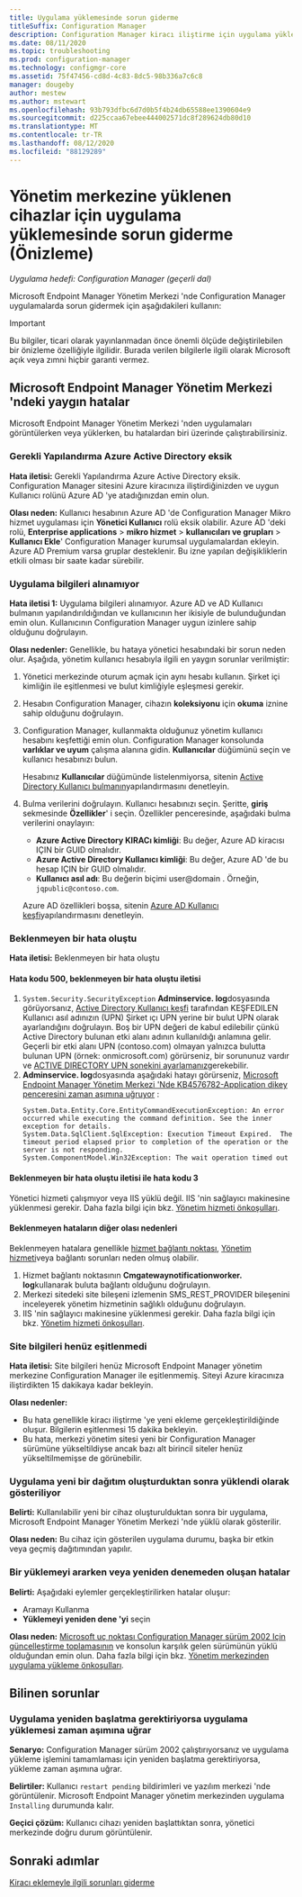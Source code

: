 ```yaml
---
title: Uygulama yüklemesinde sorun giderme
titleSuffix: Configuration Manager
description: Configuration Manager kiracı iliştirme için uygulama yüklemesinde sorun giderme
ms.date: 08/11/2020
ms.topic: troubleshooting
ms.prod: configuration-manager
ms.technology: configmgr-core
ms.assetid: 75f47456-cd8d-4c83-8dc5-98b336a7c6c8
manager: dougeby
author: mestew
ms.author: mstewart
ms.openlocfilehash: 93b793dfbc6d7d0b5f4b24db65588ee1390604e9
ms.sourcegitcommit: d225ccaa67ebee444002571dc8f289624db80d10
ms.translationtype: MT
ms.contentlocale: tr-TR
ms.lasthandoff: 08/12/2020
ms.locfileid: "88129289"
---
```

# <a name="troubleshoot-application-installation-for-devices-uploaded-to-the-admin-center-preview"></a>Yönetim merkezine yüklenen cihazlar için uygulama yüklemesinde sorun giderme (Önizleme)
<!--6374854, 6521921-->
*Uygulama hedefi: Configuration Manager (geçerli dal)*

Microsoft Endpoint Manager Yönetim Merkezi 'nde Configuration Manager uygulamalarda sorun gidermek için aşağıdakileri kullanın:

> [!Important]
> Bu bilgiler, ticari olarak yayınlanmadan önce önemli ölçüde değiştirilebilen bir önizleme özelliğiyle ilgilidir. Burada verilen bilgilerle ilgili olarak Microsoft açık veya zımni hiçbir garanti vermez.

## <a name="common-errors-from-the-microsoft-endpoint-manager-admin-center"></a>Microsoft Endpoint Manager Yönetim Merkezi 'ndeki yaygın hatalar

Microsoft Endpoint Manager Yönetim Merkezi 'nden uygulamaları görüntülerken veya yüklerken, bu hatalardan biri üzerinde çalıştırabilirsiniz.  

### <a name="the-necessary-configuration-is-missing-in-azure-active-directory"></a><a name="bkmk_aad"></a>Gerekli Yapılandırma Azure Active Directory eksik

**Hata iletisi:** Gerekli Yapılandırma Azure Active Directory eksik. Configuration Manager sitesini Azure kiracınıza iliştirdiğinizden ve uygun Kullanıcı rolünü Azure AD 'ye atadığınızdan emin olun.

**Olası neden:** Kullanıcı hesabının Azure AD 'de Configuration Manager Mikro hizmet uygulaması için **Yönetici Kullanıcı** rolü eksik olabilir. Azure AD 'deki rolü, **Enterprise applications**  >  **mikro hizmet**  >  **kullanıcıları ve grupları**  >  **Kullanıcı Ekle**' Configuration Manager kurumsal uygulamalardan ekleyin. Azure AD Premium varsa gruplar desteklenir. Bu izne yapılan değişikliklerin etkili olması bir saate kadar sürebilir.

### <a name="unable-to-get-application-information"></a><a name="bkmk_noinfo"></a>Uygulama bilgileri alınamıyor

**Hata iletisi 1:** Uygulama bilgileri alınamıyor. Azure AD ve AD Kullanıcı bulmanın yapılandırıldığından ve kullanıcının her ikisiyle de bulunduğundan emin olun. Kullanıcının Configuration Manager uygun izinlere sahip olduğunu doğrulayın.

**Olası nedenler:** Genellikle, bu hataya yönetici hesabındaki bir sorun neden olur. Aşağıda, yönetim kullanıcı hesabıyla ilgili en yaygın sorunlar verilmiştir:

1. Yönetici merkezinde oturum açmak için aynı hesabı kullanın. Şirket içi kimliğin ile eşitlenmesi ve bulut kimliğiyle eşleşmesi gerekir.
1. Hesabın Configuration Manager, cihazın **koleksiyonu** için **okuma** iznine sahip olduğunu doğrulayın.
1. Configuration Manager, kullanmakta olduğunuz yönetim kullanıcı hesabını keşfettiği emin olun. Configuration Manager konsolunda **varlıklar ve uyum** çalışma alanına gidin. **Kullanıcılar** düğümünü seçin ve kullanıcı hesabınızı bulun.

    Hesabınız **Kullanıcılar** düğümünde listelenmiyorsa, sitenin [Active Directory Kullanıcı bulmanın](../core/servers/deploy/configure/about-discovery-methods.md#bkmk_aboutUser)yapılandırmasını denetleyin.

1. Bulma verilerini doğrulayın. Kullanıcı hesabınızı seçin. Şeritte, **giriş** sekmesinde **Özellikler**' i seçin. Özellikler penceresinde, aşağıdaki bulma verilerini onaylayın:

    - **Azure Active Directory KIRACı kimliği**: Bu değer, Azure AD kiracısı IÇIN bir GUID olmalıdır.
    - **Azure Active Directory Kullanıcı kimliği**: Bu değer, Azure AD 'de bu hesap IÇIN bir GUID olmalıdır.
    - **Kullanıcı asıl adı**: Bu değerin biçimi user@domain . Örneğin, `jqpublic@contoso.com`.

    Azure AD özellikleri boşsa, sitenin [Azure AD Kullanıcı keşfi](../core/servers/deploy/configure/about-discovery-methods.md#azureaddisc)yapılandırmasını denetleyin.

### <a name="unexpected-error-occurred"></a><a name="bkmk_1603"></a>Beklenmeyen bir hata oluştu

**Hata iletisi:** Beklenmeyen bir hata oluştu

#### <a name="error-code-500-with-an-unexpected-error-occurred-message"></a>Hata kodu 500, beklenmeyen bir hata oluştu iletisi

1. `System.Security.SecurityException` **Adminservice. log**dosyasında görüyorsanız, [Active Directory Kullanıcı keşfi](../core/servers/deploy/configure/about-discovery-methods.md#bkmk_aboutUser) tarafından KEŞFEDILEN Kullanıcı asıl adınızın (UPN) Şirket ıçı UPN yerine bir bulut UPN olarak ayarlandığını doğrulayın. Boş bir UPN değeri de kabul edilebilir çünkü Active Directory bulunan etki alanı adının kullanıldığı anlamına gelir. Geçerli bir etki alanı UPN (contoso.com) olmayan yalnızca bulutta bulunan UPN (örnek: onmicrosoft.com) görürseniz, bir sorununuz vardır ve [ACTIVE DIRECTORY UPN sonekini ayarlamanız](https://docs.microsoft.com/office365/enterprise/prepare-a-non-routable-domain-for-directory-synchronization#add-upn-suffixes-and-update-your-users-to-them)gerekebilir.
1. **Adminservice. log**dosyasında aşağıdaki hatayı görürseniz, [Microsoft Endpoint Manager Yönetim Merkezi 'Nde KB4576782-Application dikey penceresini zaman aşımına uğruyor](https://support.microsoft.com/help/4576782) :
   ```log 
   System.Data.Entity.Core.EntityCommandExecutionException: An error occurred while executing the command definition. See the inner exception for details.
   System.Data.SqlClient.SqlException: Execution Timeout Expired.  The timeout period elapsed prior to completion of the operation or the server is not responding.
   System.ComponentModel.Win32Exception: The wait operation timed out
   ```

#### <a name="error-code-3-with-an-unexpected-error-occurred-message"></a>Beklenmeyen bir hata oluştu iletisi ile hata kodu 3

Yönetici hizmeti çalışmıyor veya IIS yüklü değil. IIS 'nin sağlayıcı makinesine yüklenmesi gerekir. Daha fazla bilgi için bkz. [Yönetim hizmeti önkoşulları](../develop/adminservice/overview.md#prerequisites).

#### <a name="other-possible-causes-of-unexpected-errors"></a>Beklenmeyen hataların diğer olası nedenleri

Beklenmeyen hatalara genellikle [hizmet bağlantı noktası](../core/servers/deploy/configure/about-the-service-connection-point.md), [Yönetim hizmeti](../develop/adminservice/overview.md)veya bağlantı sorunları neden olmuş olabilir.

1. Hizmet bağlantı noktasının **Cmgatewaynotificationworker. log**kullanarak buluta bağlantı olduğunu doğrulayın.
1. Merkezi sitedeki site bileşeni izlemenin SMS_REST_PROVIDER bileşenini inceleyerek yönetim hizmetinin sağlıklı olduğunu doğrulayın.
1. IIS 'nin sağlayıcı makinesine yüklenmesi gerekir. Daha fazla bilgi için bkz. [Yönetim hizmeti önkoşulları](../develop/adminservice/overview.md#prerequisites).


### <a name="the-site-information-hasnt-yet-synchronized"></a><a name="bkmk_sync"></a>Site bilgileri henüz eşitlenmedi

**Hata iletisi:** Site bilgileri henüz Microsoft Endpoint Manager yönetim merkezine Configuration Manager ile eşitlenmemiş. Siteyi Azure kiracınıza iliştirdikten 15 dakikaya kadar bekleyin.

**Olası nedenler:**
- Bu hata genellikle kiracı iliştirme 'ye yeni ekleme gerçekleştirildiğinde oluşur. Bilgilerin eşitlenmesi 15 dakika bekleyin.
- Bu hata, merkezi yönetim sitesi yeni bir Configuration Manager sürümüne yükseltildiyse ancak bazı alt birincil siteler henüz yükseltilmemişse de görünebilir.

### <a name="application-shows-as-installed-after-creating-a-new-deployment"></a><a name="bkmk_installed"></a>Uygulama yeni bir dağıtım oluşturduktan sonra yüklendi olarak gösteriliyor

**Belirti:** Kullanılabilir yeni bir cihaz oluşturulduktan sonra bir uygulama, Microsoft Endpoint Manager Yönetim Merkezi 'nde yüklü olarak gösterilir.

**Olası neden:** Bu cihaz için gösterilen uygulama durumu, başka bir etkin veya geçmiş dağıtımından yapılır.

### <a name="errors-when-searching-or-retrying-an-installation"></a><a name="bkmk_hfru"></a>Bir yüklemeyi ararken veya yeniden denemeden oluşan hatalar

**Belirti:** Aşağıdaki eylemler gerçekleştirilirken hatalar oluşur:
- Aramayı Kullanma
- **Yüklemeyi yeniden dene 'yi** seçin

**Olası neden:**  [Microsoft uç noktası Configuration Manager sürüm 2002 Için güncelleştirme toplamasının](https://support.microsoft.com/help/4560496/) ve konsolun karşılık gelen sürümünün yüklü olduğundan emin olun. Daha fazla bilgi için bkz. [Yönetim merkezinden uygulama yükleme önkoşulları](applications.md#prerequisites).

## <a name="known-issues"></a>Bilinen sorunlar

### <a name="application-installation-times-out-if-application-requires-restart"></a>Uygulama yeniden başlatma gerektiriyorsa uygulama yüklemesi zaman aşımına uğrar

**Senaryo:** Configuration Manager sürüm 2002 çalıştırıyorsanız ve uygulama yükleme işlemini tamamlaması için yeniden başlatma gerektiriyorsa, yükleme zaman aşımına uğrar.

**Belirtiler:** Kullanıcı `restart pending` bildirimleri ve yazılım merkezi 'nde görüntülenir. Microsoft Endpoint Manager yönetim merkezinden uygulama `Installing` durumunda kalır.  

**Geçici çözüm:** Kullanıcı cihazı yeniden başlattıktan sonra, yönetici merkezinde doğru durum görüntülenir.

## <a name="next-steps"></a>Sonraki adımlar

[Kiracı eklemeyle ilgili sorunları giderme](troubleshoot.md)
